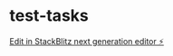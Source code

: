 # test-tasks

[Edit in StackBlitz next generation editor ⚡️](https://stackblitz.com/~/github.com/alex-collibra/test-tasks)